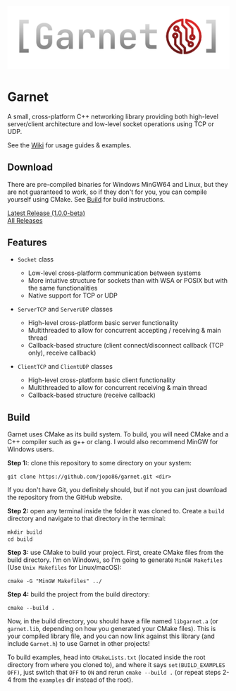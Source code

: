 # ![Garnet Logo](logo.png)
# Garnet
A small, cross-platform C++ networking library providing both high-level server/client architecture and low-level socket operations using TCP or UDP.  

See the [Wiki](https://github.com/jopo86/garnet/wiki) for usage guides & examples.  

## Download
There are pre-compiled binaries for Windows MinGW64 and Linux, but they are not guaranteed to work, so if they don't for you, you can compile yourself using CMake. See [Build](#build) for build instructions.

[Latest Release (1.0.0-beta)](https://github.com/jopo86/garnet/releases/tag/v1.0.0-beta)  
[All Releases](https://github.com/jopo86/garnet/releases)

## Features
- `Socket` class
    - Low-level cross-platform communication between systems
    - More intuitive structure for sockets than with WSA or POSIX but with the same functionalities
    - Native support for TCP or UDP

- `ServerTCP` and `ServerUDP` classes
    - High-level cross-platform basic server functionality
    - Multithreaded to allow for concurrent accepting / receiving & main thread
    - Callback-based structure (client connect/disconnect callback (TCP only), receive callback)

- `ClientTCP` and `ClientUDP` classes
    - High-level cross-platform basic client functionality
    - Multithreaded to allow for concurrent receiving & main thread
    - Callback-based structure (receive callback)

## Build
Garnet uses CMake as its build system. To build, you will need CMake and a C++ compiler such as g++ or clang. I would also recommend MinGW for Windows users.  

**Step 1:**: clone this repository to some directory on your system: 
```
git clone https://github.com/jopo86/garnet.git <dir>
```  
If you don't have Git, you definitely should, but if not you can just download the repository from the GitHub website.  

**Step 2:** open any terminal inside the folder it was cloned to. Create a `build` directory and navigate to that directory in the terminal:
```
mkdir build
cd build
```  

**Step 3:** use CMake to build your project. First, create CMake files from the build directory. I'm on Windows, so I'm going to generate `MinGW Makefiles` (Use `Unix Makefiles` for Linux/macOS): 
```
cmake -G "MinGW Makefiles" ../
```  

**Step 4:** build the project from the build directory: 
```
cmake --build .
```  

Now, in the build directory, you should have a file named `libgarnet.a` (or `garnet.lib`, depending on how you generated your CMake files). This is your compiled library file, and you can now link against this library (and include `Garnet.h`) to use Garnet in other projects!  

To build examples, head into `CMakeLists.txt` (located inside the root directory from where you cloned to), and where it says `set(BUILD_EXAMPLES OFF)`, just switch that `OFF` to `ON` and rerun `cmake --build .` (or repeat steps 2-4 from the `examples` dir instead of the root).  

